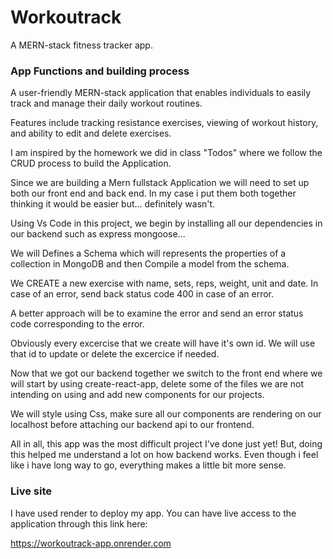 # Workoutrack
A MERN-stack fitness tracker app.
### App Functions and building process
A user-friendly MERN-stack application that enables individuals to easily track and manage their daily workout routines. 

Features include tracking resistance exercises, viewing of workout history, and ability to edit and delete exercises.

I am inspired by the homework we did in class "Todos" where we follow the CRUD process to build the Application.

Since we are building a Mern fullstack Application we will need to set up both our front end and back end. In my case i put them both together 
thinking it would be easier but... definitely wasn't.

Using Vs Code in this project, we begin by installing all our dependencies in our backend such as express mongoose... 

We will Defines a Schema which will represents the properties of a collection in MongoDB and then Compile a model from the schema.

We CREATE a new exercise with name, sets, reps, weight, unit and date. In case of an error, send back status code 400 in case of an error.

A better approach will be to examine the error and send an error status code corresponding to the error.

Obviously every excercise that we create will have it's own id. We will use that id to update or delete the excercice if needed.
 
Now that we got our backend together we switch to the front end where we will start by using create-react-app, delete some of the files we are not intending on using and add new components for our projects. 

We will style using Css, make sure all our components are rendering on our localhost before attaching our backend api to our frontend.

All in all, this app was the most difficult project I've done just yet! But, doing this helped me understand a lot on how backend works. Even though i feel like  i have long way to go, everything makes a little bit more sense.

### Live site

I have used render to deploy my app. You can have live access to the application through this link here:

https://workoutrack-app.onrender.com
